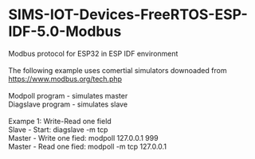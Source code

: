 # SIMS-IOT-Devices-FreeRTOS-ESP-IDF-5.0-Modbus <br>
Modbus protocol for ESP32 in ESP IDF environment  <br>
 <br>
The following example uses comertial simulators downoaded from https://www.modbus.org/tech.php  <br> <br>
Modpoll program   - simulates master  <br>
Diagslave program - simulates slave  <br> <br>
Exampe 1: Write-Read one field   <br>
Slave 	- Start: 				diagslave -m tcp  <br>
Master 	- Write one fied:		modpoll 127.0.0.1 999  <br>
Master 	- Read one fied:		modpoll -m tcp 127.0.0.1  <br>
